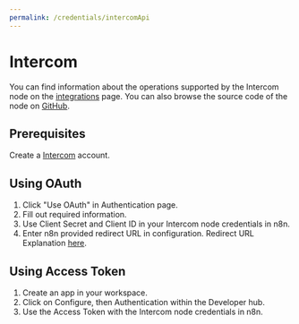 ```yaml
---
permalink: /credentials/intercomApi
---
```


# Intercom

You can find information about the operations supported by the Intercom node on the [integrations](https://n8n.io/integrations/n8n-nodes-base.intercom) page. You can also browse the source code of the node on [GitHub](https://github.com/n8n-io/n8n/tree/master/packages/nodes-base/nodes/Intercom).

## Prerequisites

Create a [Intercom](https://www.intercom.com/) account.

## Using OAuth

1. Click "Use OAuth" in Authentication page.
2. Fill out required information.
3. Use Client Secret and Client ID in your Intercom node credentials in n8n.
4. Enter n8n provided redirect URL in configuration. Redirect URL Explanation [here](../README.md).


## Using Access Token

1. Create an app in your workspace.
2. Click on Configure, then Authentication within the Developer hub.
3. Use the Access Token with the Intercom node credentials in n8n.
